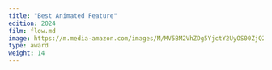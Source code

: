 ```yaml
---
title: "Best Animated Feature"
edition: 2024
film: flow.md
image: https://m.media-amazon.com/images/M/MV5BM2VhZDg5YjctY2UyOS00ZjQ2LWE4MDQtN2YwOWQ3OGQyNDhjXkEyXkFqcGc@._V1_FMjpg_UX1024_.jpg
type: award
weight: 14
---
```

